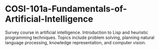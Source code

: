 # COSI-101a-Fundamentals-of-Artificial-Intelligence

Survey course in artificial intelligence. Introduction to Lisp and heuristic programming techniques. Topics include problem solving, planning natural language processing, knowledge representation, and computer vision. 
